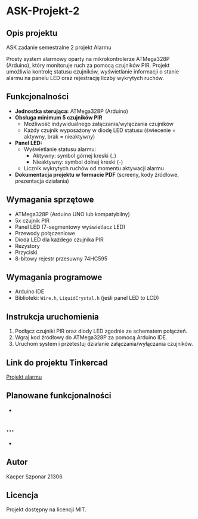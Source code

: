 # ASK-Projekt-2

## Opis projektu

ASK zadanie semestralne 2 projekt Alarmu

Prosty system alarmowy oparty na mikrokontrolerze ATMega328P (Arduino), który monitoruje ruch za pomocą czujników PIR. Projekt umożliwia kontrolę statusu czujników, wyświetlanie informacji o stanie alarmu na panelu LED oraz rejestrację liczby wykrytych ruchów.

## Funkcjonalności

- **Jednostka sterująca:** ATMega328P (Arduino)
- **Obsługa minimum 5 czujników PIR**
  - Możliwość indywidualnego załączania/wyłączania czujników
  - Każdy czujnik wyposażony w diodę LED statusu (świecenie = aktywny, brak = nieaktywny)
- **Panel LED:**
  - Wyświetlanie statusu alarmu:
    - Aktywny: symbol górnej kreski (\_)
    - Nieaktywny: symbol dolnej kreski (-)
  - Licznik wykrytych ruchów od momentu aktywacji alarmu
- **Dokumentacja projektu w formacie PDF** (screeny, kody źródłowe, prezentacja działania)

## Wymagania sprzętowe

- ATMega328P (Arduino UNO lub kompatybilny)
- 5x czujnik PIR 
- Panel LED (7-segmentowy wyświetlacz LED)
- Przewody połączeniowe
- Dioda LED dla każdego czujnika PIR
- Rezystory
- Przyciski
- 8-bitowy rejestr przesuwny 74HC595

## Wymagania programowe

- Arduino IDE
- Biblioteki: `Wire.h`, `LiquidCrystal.h` (jeśli panel LED to LCD)

## Instrukcja uruchomienia

1. Podłącz czujniki PIR oraz diody LED zgodnie ze schematem połączeń.
2. Wgraj kod źródłowy do ATMega328P za pomocą Arduino IDE.
3. Uruchom system i przetestuj działanie załączania/wyłączania czujników.


## Link do projektu Tinkercad

[Projekt alarmu](
https://www.tinkercad.com/things/hQb4lW148Oe-ask-projekt-2-alarm?sharecode=8xqfxaY5XNDh9_qgL-9ZIHNmJORLkDzH7wIwF1iYf2Y)

## Planowane funkcjonalności

-

## ...

-

## Autor

Kacper Szponar
21306

## Licencja

Projekt dostępny na licencji MIT.
